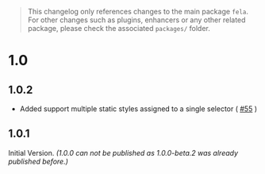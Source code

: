 > This changelog only references changes to the main package `fela`. For other changes such as plugins, enhancers or any other related package, please check the associated `packages/` folder.

# 1.0

## 1.0.2
* Added support multiple static styles assigned to a single selector ( [#55](https://github.com/rofrischmann/fela/issues/56) )

## 1.0.1
Initial Version. *(1.0.0 can not be published as 1.0.0-beta.2 was already published before.)*
